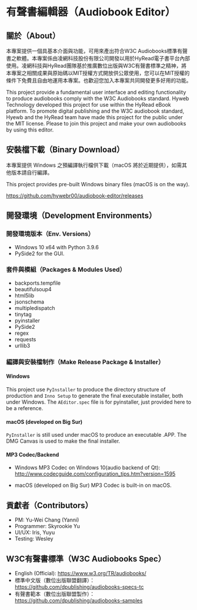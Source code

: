 # 有聲書編輯器（Audiobook Editor）

## 關於（About）

本專案提供一個具基本介面與功能，可用來產出符合W3C Audiobooks標準有聲書之軟體。本專案係由凌網科技股份有限公司開發以用於HyRead電子書平台內部使用。凌網科技與HyRead團隊基於推廣數位出版與W3C有聲書標準之精神，將本專案之相關成果與原始碼以MIT授權方式開放供公眾使用，您可以在MIT授權的條件下免費且自由地運用本專案。也歡迎您加入本專案共同開發更多好用的功能。

This project provide a fundamental user interface and editing functionality to produce audiobooks comply with the W3C Audiobooks standard. Hyweb Technology developed this project for use within the HyRead eBook platform. To promote digital publishing and the W3C audiobook standard, Hyewb and the HyRead team have made this project for the public under the MIT license. Please to join this project and make your own audiobooks by using this editor.

## 安裝檔下載（Binary Download）
本專案提供 Windows 之預編譯執行檔供下載（macOS 將於近期提供），如需其他版本請自行編譯。

This project provides pre-built Windows binary files (macOS is on the way).

https://github.com/hywebr00/audiobook-editor/releases

## 開發環境（Development Environments）

### 開發環境版本（Env. Versions）
- Windows 10 x64 with Python 3.9.6
- PySide2 for the GUI.

### 套件與模組（Packages & Modules Used）
- backports.tempfile
- beautifulsoup4
- html5lib
- jsonschema
- multipledispatch
- tinytag
- pyinstaller
- PySide2
- regex
- requests
- urllib3

### 編譯與安裝檔制作（Make Release Package & Installer）
#### Windows
This project use `PyInstaller` to produce the directory structure of production and `Inno Setup` to generate the final executable installer, both under Windows. 
The `AEditor.spec` file is for pyinstaller, just provided here to be a reference.

#### macOS (developed on Big Sur)
`PyInstaller` is still used under macOS to produce an executable .APP. The DMG Canvas is used to make the final installer.

#### MP3 Codec/Backend
- Windows
MP3 Codec on Windows 10(audio backend of Qt): http://www.codecguide.com/configuration_tips.htm?version=1595

- macOS (developed on Big Sur)
MP3 Codec is built-in on macOS.

## 貢獻者（Contributors）
- PM: Yu-Wei Chang (Yanni)
- Programmer: Skyrookie Yu
- UI/UX: Iris, Yuyu
- Testing: Wesley

## W3C有聲書標準（W3C Audiobooks Spec）
- English (Official): https://www.w3.org/TR/audiobooks/
- 標準中文版（數位出版聯盟翻譯）：https://github.com/dpublishing/audiobooks-specs-tc
- 有聲書範本（數位出版聯盟製作）：https://github.com/dpublishing/audiobooks-samples
